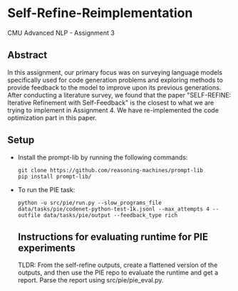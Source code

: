 # Self-Refine-Reimplementation
CMU Advanced NLP - Assignment 3

## Abstract
In this assignment, our primary focus was on surveying language models specifically used for code generation problems and exploring methods to provide feedback to the model to improve upon its previous generations. After conducting a literature survey, we found that the paper "SELF-REFINE: Iterative Refinement with Self-Feedback" is the closest to what we are trying to implement in Assignment 4. We have re-implemented the code optimization part in this paper.

## Setup
- Install the prompt-lib by running the following commands:
  ```
  git clone https://github.com/reasoning-machines/prompt-lib
  pip install prompt-lib/
   ```
- To run the PIE task:
  ```
  python -u src/pie/run.py --slow_programs_file data/tasks/pie/codenet-python-test-1k.jsonl --max_attempts 4 --outfile data/tasks/pie/output --feedback_type rich
  ```

  ## Instructions for evaluating runtime for PIE experiments
  TLDR: From the self-refine outputs, create a flattened version of the outputs, and then use the PIE repo to evaluate the runtime and get a report. Parse the report using src/pie/pie_eval.py.
  
